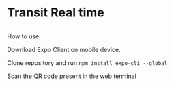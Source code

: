 # Transit Real time


##
How to use

Download Expo Client on mobile device.

Clone repository and run ```npm install expo-cli --global```

Scan the QR code present in the web terminal


